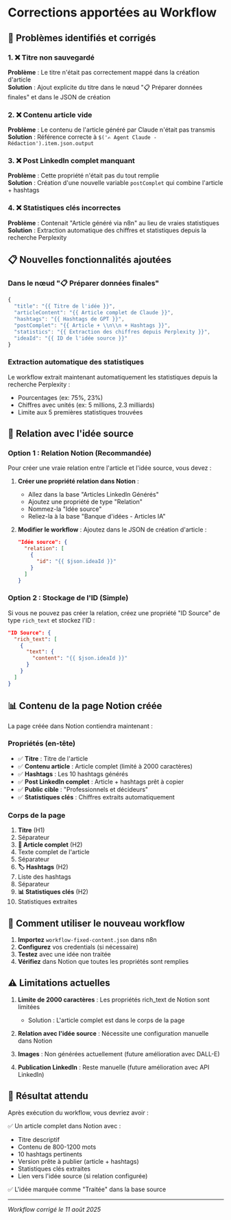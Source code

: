 # Corrections apportées au Workflow

## 🔧 Problèmes identifiés et corrigés

### 1. ❌ Titre non sauvegardé
**Problème** : Le titre n'était pas correctement mappé dans la création d'article  
**Solution** : Ajout explicite du titre dans le nœud "📋 Préparer données finales" et dans le JSON de création

### 2. ❌ Contenu article vide
**Problème** : Le contenu de l'article généré par Claude n'était pas transmis  
**Solution** : Référence correcte à `$('✍️ Agent Claude - Rédaction').item.json.output`

### 3. ❌ Post LinkedIn complet manquant
**Problème** : Cette propriété n'était pas du tout remplie  
**Solution** : Création d'une nouvelle variable `postComplet` qui combine l'article + hashtags

### 4. ❌ Statistiques clés incorrectes
**Problème** : Contenait "Article généré via n8n" au lieu de vraies statistiques  
**Solution** : Extraction automatique des chiffres et statistiques depuis la recherche Perplexity

## 📋 Nouvelles fonctionnalités ajoutées

### Dans le nœud "📋 Préparer données finales"

```javascript
{
  "title": "{{ Titre de l'idée }}",
  "articleContent": "{{ Article complet de Claude }}",
  "hashtags": "{{ Hashtags de GPT }}",
  "postComplet": "{{ Article + \\n\\n + Hashtags }}",
  "statistics": "{{ Extraction des chiffres depuis Perplexity }}",
  "ideaId": "{{ ID de l'idée source }}"
}
```

### Extraction automatique des statistiques

Le workflow extrait maintenant automatiquement les statistiques depuis la recherche Perplexity :
- Pourcentages (ex: 75%, 23%)
- Chiffres avec unités (ex: 5 millions, 2.3 milliards)
- Limite aux 5 premières statistiques trouvées

## 🔗 Relation avec l'idée source

### Option 1 : Relation Notion (Recommandée)

Pour créer une vraie relation entre l'article et l'idée source, vous devez :

1. **Créer une propriété relation dans Notion** :
   - Allez dans la base "Articles LinkedIn Générés"
   - Ajoutez une propriété de type "Relation"
   - Nommez-la "Idée source"
   - Reliez-la à la base "Banque d'idées - Articles IA"

2. **Modifier le workflow** :
   Ajoutez dans le JSON de création d'article :
   ```json
   "Idée source": {
     "relation": [
       {
         "id": "{{ $json.ideaId }}"
       }
     ]
   }
   ```

### Option 2 : Stockage de l'ID (Simple)

Si vous ne pouvez pas créer la relation, créez une propriété "ID Source" de type `rich_text` et stockez l'ID :
```json
"ID Source": {
  "rich_text": [
    {
      "text": {
        "content": "{{ $json.ideaId }}"
      }
    }
  ]
}
```

## 📊 Contenu de la page Notion créée

La page créée dans Notion contiendra maintenant :

### Propriétés (en-tête)
- ✅ **Titre** : Titre de l'article
- ✅ **Contenu article** : Article complet (limité à 2000 caractères)
- ✅ **Hashtags** : Les 10 hashtags générés
- ✅ **Post LinkedIn complet** : Article + hashtags prêt à copier
- ✅ **Public cible** : "Professionnels et décideurs"
- ✅ **Statistiques clés** : Chiffres extraits automatiquement

### Corps de la page
1. **Titre** (H1)
2. Séparateur
3. **📝 Article complet** (H2)
4. Texte complet de l'article
5. Séparateur
6. **🏷️ Hashtags** (H2)
7. Liste des hashtags
8. Séparateur
9. **📊 Statistiques clés** (H2)
10. Statistiques extraites

## 🚀 Comment utiliser le nouveau workflow

1. **Importez** `workflow-fixed-content.json` dans n8n
2. **Configurez** vos credentials (si nécessaire)
3. **Testez** avec une idée non traitée
4. **Vérifiez** dans Notion que toutes les propriétés sont remplies

## ⚠️ Limitations actuelles

1. **Limite de 2000 caractères** : Les propriétés rich_text de Notion sont limitées
   - Solution : L'article complet est dans le corps de la page

2. **Relation avec l'idée source** : Nécessite une configuration manuelle dans Notion

3. **Images** : Non générées actuellement (future amélioration avec DALL-E)

4. **Publication LinkedIn** : Reste manuelle (future amélioration avec API LinkedIn)

## 🎯 Résultat attendu

Après exécution du workflow, vous devriez avoir :

✅ Un article complet dans Notion avec :
- Titre descriptif
- Contenu de 800-1200 mots
- 10 hashtags pertinents
- Version prête à publier (article + hashtags)
- Statistiques clés extraites
- Lien vers l'idée source (si relation configurée)

✅ L'idée marquée comme "Traitée" dans la base source

---

*Workflow corrigé le 11 août 2025*